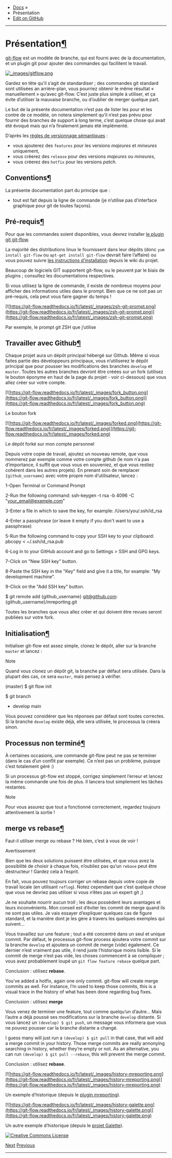 - [Docs](index.html) »
- Présentation
- [Edit on GitHub](https://github.com/TECLIB/gitflow-doc/blob/master/source/presentation.rst)

---

# Présentation[¶](#presentation "Lien permanent vers ce titre")

[git-flow](http://nvie.com/posts/a-successful-git-branching-model/) est un modèle de branche, qui est fourni avec de la documentation, et un plugin git pour ajouter des commandes qui facilitent le travail.

[![_images/gitflow.png](https://git-flow.readthedocs.io/fr/latest/_images/gitflow.png)](https://git-flow.readthedocs.io/fr/latest/_images/gitflow.png)

Gardez en tête qu’il s’agit de standardiser ; des commandes git standard sont utilisées an arrière-plan, vous pourriez obtenir le même résultat « manuellement » qu’avec git-flow. C’est juste plus simple à utiliser, et ça évite d’utiliser la mauvaise branche, ou d’oublier de merger quelque part.

Le but de la présente documentation n’est pas de lister les pour et les contre de ce modèle, on notera simplement qu’il n’est pas prévu pour fournir des branches de support à long terme, c’est quelque chose qui avait été évoqué mais qui n’a finalement jamais été implémenté.

D’après les [règles de versionnage sémantiques](http://semver.org) :

- vous ajouterez des `features` pour les versions _majeures_ et _mineures_ uniquement,
- vous créerez des `release` pour des versions _majeures_ ou _mineures_,
- vous créerez des `hotfix` pour les versions _patch_.

## Conventions[¶](#conventions "Lien permanent vers ce titre")

La présente documentation part du principe que :

- tout est fait depuis la ligne de commande (je n’utilise pas d’interface graphique pour git de toutes façons).

## Pré-requis[¶](#pre-requisites "Lien permanent vers ce titre")

Pour que les commandes soient disponibles, vous devrez installer [le plugin git git-flow](https://github.com/nvie/gitflow).

La majorité des distributions linux le fournissent dans leur dépôts (donc `yum install git-flow` ou `apt-get install git-flow` devrait faire l’affaire) ou vous pouvez suivre [les instructions d’installation](https://github.com/nvie/gitflow/wiki/Installation) depuis le wiki du projet.

Beaucoup de logiciels GIT supportent git-flow, ou le peuvent par le biais de plugins ; consultez les documentations respectives.

Si vous utilisez la ligne de commande, il existe de nombreux moyens pour afficher des informations utiles dans le prompt. Bien que ce ne soit pas un pré-requis, cela peut vous faire gagner du temps !

[![https://git-flow.readthedocs.io/fr/latest/_images/zsh-git-prompt.png](https://git-flow.readthedocs.io/fr/latest/_images/zsh-git-prompt.png)](https://git-flow.readthedocs.io/fr/latest/_images/zsh-git-prompt.png)

Par exemple, le prompt git ZSH que j’utilise

## Travailler avec Github[¶](#working-with-github "Lien permanent vers ce titre")

Chaque projet aura un dépôt principal hébergé sur Github. Même si vous faites partie des développeurs principaux, vous n’utiliserez le dépôt principal que pour pousser les modifications des branches `develop` et `master`. Toutes les autres branches devront être créées sur un fork (utilisez le bouton éponyme en haut de la page du projet - voir ci-dessous) que vous allez créer sur votre compte.

[![https://git-flow.readthedocs.io/fr/latest/_images/fork_button.png](https://git-flow.readthedocs.io/fr/latest/_images/fork_button.png)](https://git-flow.readthedocs.io/fr/latest/_images/fork_button.png)

Le bouton fork

[![https://git-flow.readthedocs.io/fr/latest/_images/forked.png](https://git-flow.readthedocs.io/fr/latest/_images/forked.png)](https://git-flow.readthedocs.io/fr/latest/_images/forked.png)

Le dépôt forké sur mon compte personnel

Depuis votre copie de travail, ajoutez un nouveau remote, que vous nommerez par exemple comme votre compte github (le nom n’a pas d’importance, il suffit que vous vous en souveniez, et que vous restiez cohérent dans les autres projets). En prenant soin de remplacer `{github_username}` avec votre propre nom d’utilisateur, lancez :

1-Open Terminal or Command Prompt

2-Run the following command: ssh-keygen -t rsa -b 4096 -C "your_email@example.com"

3-Enter a file in which to save the key, for example: /Users/you/.ssh/id_rsa

4-Enter a passphrase (or leave it empty if you don't want to use a passphrase)

5-Run the following command to copy your SSH key to your clipboard: pbcopy < ~/.ssh/id_rsa.pub

6-Log in to your GitHub account and go to Settings > SSH and GPG keys.

7-Click on "New SSH key" button.

8-Paste the SSH key in the "Key" field and give it a title, for example: "My development machine".

9-Click on the "Add SSH key" button.

$ git remote add {github_username} git@github.com:{github_username}/mreporting.git

Toutes les branches que vous allez créer et qui doivent être revues seront publiées sur votre fork.

## Initialisation[¶](#initialization "Lien permanent vers ce titre")

Initialiser git-flow est assez simple, clonez le dépôt, aller sur la branche `master` et lancez :

Note

Quand vous clonez un dépôt git, la branche par défaut sera utilisée. Dans la plupart des cas, ce sera `master`, mais pensez à vérifier.

(master) $ git flow init

$ git branch

- develop
  main

Vous pouvez considérer que les réponses par défaut sont toutes correctes. Si la branche `develop` existe déjà, elle sera utilisée, le processus la créera sinon.

## Processus non terminé[¶](#not-finished-process "Lien permanent vers ce titre")

À certaines occasions, une commande git-flow peut ne pas se terminer (dans le cas d’un conflit par exemple). Ce n’est pas un problème, puisque c’est totalement géré :)

Si un processus git-flow est stoppé, corrigez simplement l’erreur et lancez la même commande une fois de plus. Il lancera tout simplement les tâches restantes.

Note

Pour vous assurez que tout a fonctionné correctement, regardez toujours attentivement la sortie !

## merge vs rebase[¶](#merge-vs-rebase "Lien permanent vers ce titre")

Faut-il utiliser merge ou rebase ? Hé bien, c’est à vous de voir !

Avertissement

Bien que les deux solutions puissent être utilisées, et que vous avez la possibilité de choisir à chaque fois, n’oubliez pas qu’un `rebase` peut être destructeur ! Gardez cela à l’esprit.

En fait, vous pouvez toujours corriger un rebase depuis votre copie de travail locale (en utilisant `reflog`). Notez cependant que c’est quelque chose que vous ne devriez pas utiliser si vous n’êtes pas un expert git ;)

Je ne souhaite nourrir aucun troll ; les deux possèdent leurs avantages et leurs inconvénients. Mon conseil est d’éviter les commit de merge quand ils ne sont pas utiles. Je vais essayer d’expliquer quelques cas de figure standard, et la manière dont je les gère à travers les quelques exemples qui suivent…

Vous travaillez sur une feature ; tout a été concentré dans un seul et unique commit. Par défaut, le processus git-flow process ajoutera votre commit sur la branche `develop` et ajoutera un commit de merge (vide) également. Ce dernier n’est vraiment pas utile, il rend juste l’historique moins lisible. Si le commit de merge n’est pas vide, les choses commencent à se compliquer ; vous avez probablement loupé un `git flow feature rebase` quelque part.

Conclusion : utilisez **rebase**.

You’ve added a hotfix, again one only commit. git-flow will create merge commits as well. For instance, I’m used to keep those commits, this is a visual trace in the history of what has been done regarding bug fixes.

Conclusion : utilisez **merge**

Vous venez de terminer une feature, tout comme quelqu’un d’autre… Mais l’autre a déjà poussé ses modifications sur la branche `develop` distante. Si vous lancez un `(develop) $ git push`, un message vous informera que vous ne pouvez pousser car la branche distante a changé.

I guess many will just run a `(develop) $ git pull` in that case, that will add a merge commit in your history. Those merge commits are really annonying searching in history, whether they’re empty or not. As an alternative, you can run `(develop) $ git pull --rebase`, this will prevent the merge commit.

Conclusion : utilisez **rebase**.

[![https://git-flow.readthedocs.io/fr/latest/_images/history-mreporting.png](https://git-flow.readthedocs.io/fr/latest/_images/history-mreporting.png)](https://git-flow.readthedocs.io/fr/latest/_images/history-mreporting.png)

Un exemple d’historique (depuis le [plugin mreporting](https://github.com/pluginsGLPI/mreporting/)).

[![https://git-flow.readthedocs.io/fr/latest/_images/history-galette.png](https://git-flow.readthedocs.io/fr/latest/_images/history-galette.png)](https://git-flow.readthedocs.io/fr/latest/_images/history-galette.png)

Un autre exemple d’historique (depuis le [projet Galette](http://galette.eu)).

[![Creative Commons License](https://git-flow.readthedocs.io/fr/latest/_images/cc-by-nc-nd.png)](http://creativecommons.org/licenses/by-nc-nd/4.0/)

[Next](https://zone-4code.github.io/docs-public/) [Previous](index.html "git-flow (pour plugins GLPI)")

---
